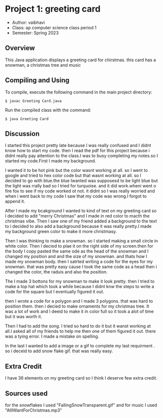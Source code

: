 # Project 1: greeting card

* Author: vaibhavi
* Class: ap computer science class period 1 
* Semester: Spring 2023

## Overview

This Java application displays a greeting card  for chirstmas. this card has a snowman, a christmas tree and music

## Compiling and Using

To compile, execute the following command in the main project directory:
```
$ javac Greeting Card.java
```

Run the compiled class with the command:
```
$ java Greeting Card
```


## Discussion

I started this project pretty late because I was really confused and I didnt know how to start my code. then I read the pdf for this project because i didnt really pay attention to the class.I was to busy completing my notes.so I started my code.First I made my background.

I wanted it to be hot pink but the color wasnt working at all. so I went to google and tried to hex color code but that wasnt working at all. so I decided to go with blue.the blue Iwanted was supposesd to be light blue but the light was rrally bad so I tried for turquoise. and it did work.wheni went o fire fox to see if my code worked ot not. it didnt so I was really worried and when i went back to my code I saw that my code was wrong.I forgot to append it.

After I made my bcakground I wanted to kind of text on my greeting card so I decided to add "merry Christmas" and I made in red color to macth the christmas vibe. Then I saw one of my friend added a background to the text to i decided to also add a background because it was really pretty.I made my background green color to make it more christmasy.

Then I was thinking to make a snowman. so I started making a small circle in white color. Then I decied to plae it on the right side of my screen.then for the body I copy pasted the same ode as the head of the snowman and I changed my position and and the size of my snowman. and thats how I made my snowman body. then I satrted writing a code for the eyes for my snowman. that was pretty easy cause I took the same code as a head then i changed the color, the raduis and also the position.

The I made 3 bottons for my snowman to make it look pretty. then I tried to make a top hat which took a while because I didnt knw the steps to write a code for the square but I eventually figured it out.

then I wrote a code for a polygon and I made 3 polygons. that was hard to position them. then i decied to make ornaments for my christmas tree. It was a lot of work and I deeid to make it in color full so it took a alot of time but it was worth it.

Then I had to add the song. I tried so hard to do it but it wanst working at all.I asked all of my friends to help me then one of them figured it out. there was a tying error. I made a mistake on spelling.

In the last I wanted to add a image or a gif to complete my last requirment . so i deceid to add snow flake gif. that was really easy.

## Extra Credit

I have 36 elements on my greeting card so I think I deserve few extra credit.
## Sources used

for the snowflakes I used "FallingSnowTransparent.gif"
 and for music I used "AllIWantForChristmas.mp3"